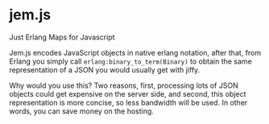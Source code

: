 # jem.js
Just Erlang Maps for Javascript

Jem.js encodes JavaScript objects in native erlang notation, after that, from Erlang you simply call ``erlang:binary_to_term(Binary)`` to obtain the same representation of a JSON you would usually get with jiffy.

Why would you use this? Two reasons, first, processing lots of JSON objects could get expensive on the server side, and second, this object representation is more concise, so less bandwidth will be used. In other words, you can save money on the hosting.